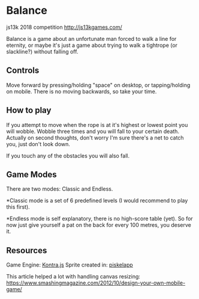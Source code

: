 # Balance
js13k 2018 competition http://js13kgames.com/

Balance is a game about an unfortunate man forced to walk a line for eternity, or maybe it's just a game about trying to walk a tightrope (or slackline?) without falling off.

## Controls
Move forward by pressing/holding "space" on desktop, or tapping/holding on mobile. There is no moving backwards, so take your time.

## How to play
If you attempt to move when the rope is at it's highest or lowest point you will wobble. Wobble three times and you will fall to your certain death. Actually on second thoughts, don't worry I'm sure there's a net to catch you, just don't look down.

If you touch any of the obstacles you will also fall.

## Game Modes
There are two modes: Classic and Endless.

*Classic mode is a set of 6 predefined levels (I would recommend to play this first).

*Endless mode is self explanatory, there is no high-score table (yet). So for now just give yourself a pat on the back for every 100 metres, you deserve it.

## Resources
Game Engine: [Kontra.js](https://github.com/straker/kontra)
Sprite created in: [piskelapp](https://www.piskelapp.com/)

This article helped a lot with handling canvas resizing: https://www.smashingmagazine.com/2012/10/design-your-own-mobile-game/
